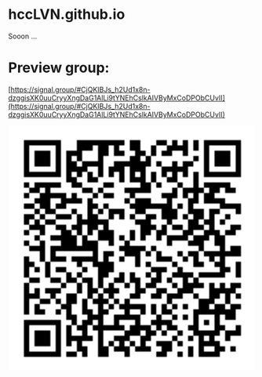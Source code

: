 # hccLVN.github.io
Sooon ...

# Preview group:
[https://signal.group/#CjQKIBJs_h2Ud1x8n-dzggisXK0uuCryyXngDaG1AlLi9tYNEhCslkAIVByMxCoDPObCUvII](https://signal.group/#CjQKIBJs_h2Ud1x8n-dzggisXK0uuCryyXngDaG1AlLi9tYNEhCslkAIVByMxCoDPObCUvII)

![qrcode.png](/qrcode.PNG?raw=true)
